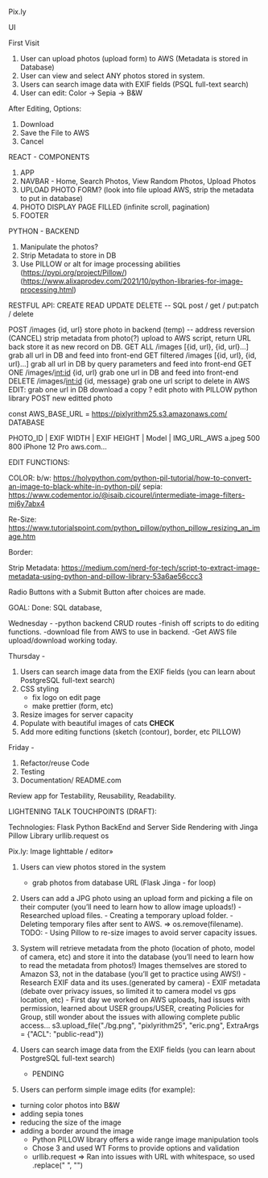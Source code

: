 Pix.ly

UI

First Visit

1. User can upload photos (upload form) to AWS (Metadata is stored in Database)
2. User can view and select ANY photos stored in system.
3. Users can search image data with EXIF fields (PSQL full-text search)
4. User can edit: Color -> Sepia -> B&W

After Editing, Options:

1. Download
2. Save the File to AWS
3. Cancel

REACT - COMPONENTS

1. APP
2. NAVBAR - Home, Search Photos, View Random Photos, Upload Photos
3. UPLOAD PHOTO FORM? (look into file upload AWS, strip the metadata to put in database)
4. PHOTO DISPLAY PAGE FILLED (infinite scroll, pagination)
5. FOOTER

PYTHON - BACKEND

1. Manipulate the photos?
2. Strip Metadata to store in DB
3. Use PILLOW or alt for image processing abilities (https://pypi.org/project/Pillow/)(https://www.alixaprodev.com/2021/10/python-libraries-for-image-processing.html)

RESTFUL API: CREATE READ UPDATE DELETE -- SQL
post / get / put:patch / delete

POST /images {id, url}
store photo in backend (temp) -- address reversion (CANCEL)
strip metadata from photo(?)
upload to AWS script, return URL back
store it as new record on DB.
GET ALL /images [{id, url}, {id, url}...]
grab all url in DB and feed into front-end
GET filtered /images [{id, url}, {id, url}...]
grab all url in DB by query parameters and feed into front-end
GET ONE /images/<int:id> {id, url}
grab one url in DB and feed into front-end
DELETE /images/<int:id> {id, message}
grab one url
script to delete in AWS
EDIT:
grab one url in DB
download a copy ?
edit photo with PILLOW python library
POST new editted photo

<!-- ** OPTIONAL - PUT/PATCH   /images/<int:id> -- add edited photo as separate file? (PUT? - optional)
    grab one url in DB
    download a copy ?
    edit photo with PILLOW python library  -->

const AWS_BASE_URL = https://pixlyrithm25.s3.amazonaws.com/
DATABASE

PHOTO_ID | EXIF WIDTH | EXIF HEIGHT | Model | IMG_URL_AWS
a.jpeg 500 800 iPhone 12 Pro aws.com...

EDIT FUNCTIONS:

COLOR:
b/w: https://holypython.com/python-pil-tutorial/how-to-convert-an-image-to-black-white-in-python-pil/
sepia: https://www.codementor.io/@isaib.cicourel/intermediate-image-filters-mj6y7abx4

Re-Size: https://www.tutorialspoint.com/python_pillow/python_pillow_resizing_an_image.htm

Border:

Strip Metadata: https://medium.com/nerd-for-tech/script-to-extract-image-metadata-using-python-and-pillow-library-53a6ae56ccc3

Radio Buttons with a Submit Button after choices are made.

GOAL:
Done: SQL database,

Wednesday -
-python backend CRUD routes
-finish off scripts to do editing functions.
-download file from AWS to use in backend.
-Get AWS file upload/download working today.

Thursday -

1. Users can search image data from the EXIF fields (you can learn about PostgreSQL full-text search)
2. CSS styling
   - fix logo on edit page
   - make prettier (form, etc)
3. Resize images for server capacity
4. Populate with beautiful images of cats **CHECK**
5. Add more editing functions (sketch (contour), border, etc PILLOW)

Friday -

1. Refactor/reuse Code
2. Testing
3. Documentation/ README.com

Review app for Testability, Reusability, Readability.

LIGHTENING TALK TOUCHPOINTS (DRAFT):

Technologies:
Flask Python BackEnd and Server Side Rendering with Jinga
Pillow Library
urllib.request
os

Pix.ly: Image lighttable / editor»

1. Users can view photos stored in the system

   - grab photos from database URL (Flask Jinga - for loop)

2. Users can add a JPG photo using an upload form and picking a file on their computer (you’ll need to learn how to allow image uploads!) - Researched upload files. - Creating a temporary upload folder. - Deleting temporary files after sent to AWS. => os.remove(filename).
   TODO: - Using Pillow to re-size images to avoid server capacity issues.

3. System will retrieve metadata from the photo (location of photo, model of camera, etc) and store it into the database (you’ll need to learn how to read the metadata from photos!)
   Images themselves are stored to Amazon S3, not in the database (you’ll get to practice using AWS!) - Research EXIF data and its uses.(generated by camera) - EXIF metadata (debate over privacy issues, so limited it to camera model vs gps location, etc) - First day we worked on AWS uploads, had issues with permission, learned about USER groups/USER, creating Policies for Group, still wonder about the issues with allowing complete public access...
   s3.upload_file("./bg.png", "pixlyrithm25", "eric.png", ExtraArgs = {"ACL": "public-read"})

4. Users can search image data from the EXIF fields (you can learn about PostgreSQL full-text search)

   - PENDING

5. Users can perform simple image edits (for example):

- turning color photos into B&W
- adding sepia tones
- reducing the size of the image
- adding a border around the image
  - Python PILLOW library offers a wide range image manipulation tools
  - Chose 3 and used WT Forms to provide options and validation
  - urllib.request => Ran into issues with URL with whitespace, so used .replace(" ", "")

